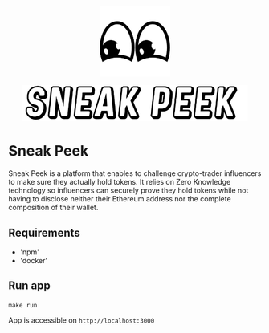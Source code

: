 <p align="center">
  <img src="https://raw.githubusercontent.com/amkCha/sneak-peek/main/frontend-app/public/images/eyesbnw.svg" width=140>
</p>
<p align="center">
  <img src="https://raw.githubusercontent.com/amkCha/sneak-peek/main/frontend-app/public/images/Sneak-peek-logo.png"  width=450>
<p>
 
# Sneak Peek

Sneak Peek is a platform that enables to challenge crypto-trader influencers to make sure they actually hold tokens. It relies on Zero Knowledge technology so influencers can securely prove they hold tokens while not having to disclose neither their Ethereum address nor the complete composition of their wallet.

## Requirements

- 'npm'
- 'docker'

## Run app

```
make run
```

App is accessible on `http://localhost:3000`
